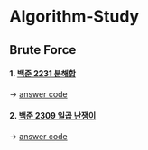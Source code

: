 # Algorithm-Study

Brute Force
-------------
#### 1. [백준 2231 분해합](https://www.acmicpc.net/problem/2231)
  -> [answer code](Brute_Force/BJ_2231_분해합/main.cpp)
  
#### 2. [백준 2309 일곱 난쟁이](https://www.acmicpc.net/problem/2309)
  -> [answer code](Brute_Force/BJ_2309_일곱_난쟁이/main.cpp)
